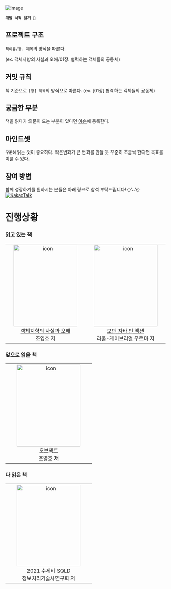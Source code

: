 ![image](https://user-images.githubusercontent.com/42836576/103719950-920c2b00-500d-11eb-9fc9-330904829fbb.png)

**`개발 서적 읽기 🥕`**

## 프로젝트 구조

`책이름/장. 제목`의 양식을 따른다.

(ex.  객체지향의 사실과 오해/01장. 협력하는 객체들의 공동체)

## 커밋 규칙
책 기준으로 `[장] 제목`의 양식으로 따른다.
(ex. [01장] 협력하는 객체들의 공동체)

## 궁금한 부분
책을 읽다가 의문이 드는 부분이 있다면 [이슈](https://github.com/ieunune/reading-books-for-programmers/issues)에 등록한다.

## 마인드셋
**`꾸준히`** 읽는 것이 중요하다.
작은변화가 큰 변화를 만들 듯 꾸준히 조금씩 한다면 목표를 이룰 수 있다.

## 참여 방법
함께 성장하기를 원하시는 분들은 아래 링크로 참석 부탁드립니다! ღ'ᴗ'ღ   
[![KakaoTalk](https://img.shields.io/badge/OpenTalk-FCC624?logo=Kakaotalk&logoColor=white)](https://open.kakao.com/o/g8qe1nkf)

# 진행상황

### 읽고 있는 책
<table>
  <tr>
    <td align="center" width="256">
      <img src="https://github.com/ieunune/reading-books-for-programmers/assets/50124623/0475b573-a075-40cd-8bb0-fa8b023559f9" alt="icon" width="200" height="256" />
      <br>
      <a href="https://book.naver.com/bookdb/book_detail.nhn?bid=9145968">객체지향의 사실과 오해</a>
      <br>
      조영호 저
    </td>
    <td align="center" width="256">
      <img src="https://github.com/ieunune/reading-books-for-programmers/assets/50124623/29ce786a-e18a-47dd-a161-9ec90a10ce13" alt="icon" width="200" height="256" />
      <br>
      <a href="https://www.yes24.com/Product/Goods/77125987">모던 자바 인 액션</a>
      <br>
      라울-게이브리얼 우르마 저
    </td>
  </tr>
</table>

### 앞으로 읽을 책
<table>
  <tr>  
    <td align="center" width="256">
        <img src="https://github.com/ieunune/reading-books-for-programmers/assets/50124623/7b8ce33b-69b3-4341-87ab-d33ee91cd2fe" alt="icon" width="200" height="256" />
      <br>
      <a href="https://book.naver.com/bookdb/book_detail.nhn?bid=15007773">오브젝트</a>
      <br>
      조영호 저
    </td>
  </tr>
</table>


### 다 읽은 책
<table>
  <tr>
      <td align="center" width="256">
        <img src="https://github.com/ieunune/reading-books-for-programmers/assets/50124623/b0b96e14-3849-4dfa-928f-b00b9abb1ac7" alt="icon" width="200" height="256" />
      <br>
      2021 수제비 SQLD
      <br>
      정보처리기술사연구회 저
    </td>
  </tr>
</table>
